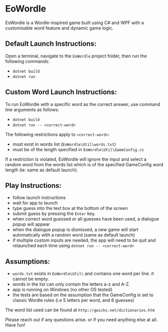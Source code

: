 # EoWordle

EoWordle is a Wordle-inspired game built using C# and WPF with a customisable word feature and dynamic game logic.

## Default Launch Instructions:
Open a terminal, navigate to the `EoWordle` project folder, then run the following commands:
- `dotnet build`
- `dotnet run`

## Custom Word Launch Instructions:
To run EoWordle with a specific word as the correct answer, use command line arguments as follows:
- `dotnet build`
- `dotnet run -- <correct-word>`

The following restrictions apply to `<correct-word>`:
- must exist in words list (`EoWordle\Util\words.txt`)
- must be of the length specified in `EoWordle\Util\GameConfig.cs`

If a restriction is violated, EoWordle will ignore the input and select a random word from the words list which is of the specified GameConfig word length (ie: same as default launch).

## Play Instructions:
- follow launch instructions
- wait for app to launch
- type guess into the text box at the bottom of the screen
- submit guess by pressing the `Enter` key.
- when correct word guessed or all guesses have been used, a dialogue popup will appear
- when the dialogue popup is dismissed, a new game will start automatically with a random word (same as default launch)
- if multiple custom inputs are needed, the app will need to be quit and relaunched each time using `dotnet run -- <correct-word>`


## Assumptions:
- `words.txt` exists in `EoWordle\Util\` and contains one word per line. it cannot be empty.
- words in the list can only contain the letters a-z and A-Z.
- app is running on Windows (no other OS tested)
- the tests are based on the assumption that the GameConfig is set to classic Wordle rules (i.e 5 letters per word, and 6 guesses)

The word list used can be found at `http://gwicks.net/dictionaries.htm`

Please reach out if any questions arise. or if you need anything else at all.
Have fun!